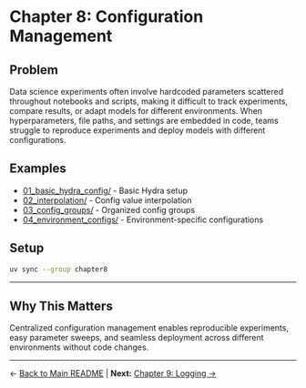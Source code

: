 # Chapter 8: Configuration Management

## Problem

Data science experiments often involve hardcoded parameters scattered throughout notebooks and scripts, making it difficult to track experiments, compare results, or adapt models for different environments. When hyperparameters, file paths, and settings are embedded in code, teams struggle to reproduce experiments and deploy models with different configurations.

## Examples

- [01_basic_hydra_config/](01_basic_hydra_config/) - Basic Hydra setup
- [02_interpolation/](02_interpolation/) - Config value interpolation
- [03_config_groups/](03_config_groups/) - Organized config groups
- [04_environment_configs/](04_environment_configs/) - Environment-specific configurations

## Setup

```bash
uv sync --group chapter8
```

---

## Why This Matters

Centralized configuration management enables reproducible experiments, easy parameter sweeps, and seamless deployment across different environments without code changes.

---

← [Back to Main README](../README.md) | **Next:** [Chapter 9: Logging →](../chapter9_logging/README.md)
